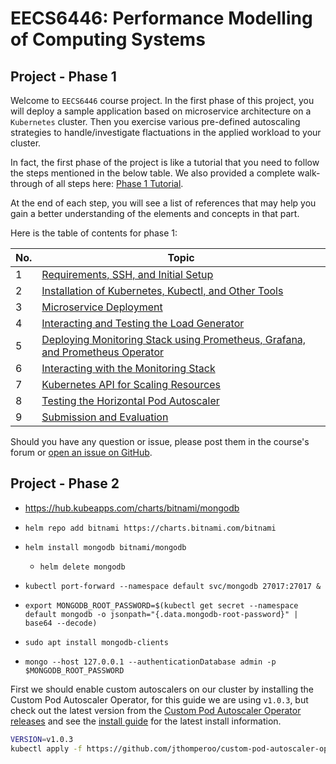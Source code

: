 # EECS6446: Performance Modelling of Computing Systems
## Project - Phase 1

Welcome to `EECS6446` course project. In the first phase of this project, you will deploy a sample
application based on microservice architecture on a `Kubernetes` cluster. Then you exercise various
pre-defined autoscaling strategies to handle/investigate flactuations in the applied workload to your cluster.

In fact, the first phase of the project is like a tutorial that you need to follow the steps mentioned in 
the below table. We also provided a complete walk-through of all steps here: [Phase 1 Tutorial](https://youtu.be/DKAhQk7W1Rw).

At the end of each step, you will see a list of references that may help you gain a better
understanding of the elements and concepts in that part.

Here is the table of contents for phase 1:

| No. | Topic |
|-----|-------|
|1    | [Requirements, SSH, and Initial Setup](tutorials/01-requirements.md) |
|2    | [Installation of Kubernetes, Kubectl, and Other Tools](tutorials/02-kubernetes.md) |
|3    | [Microservice Deployment](tutorials/03-microservice.md) |
|4    | [Interacting and Testing the Load Generator](tutorials/04-loadgenerator.md) |
|5    | [Deploying Monitoring Stack using Prometheus, Grafana, and Prometheus Operator](tutorials/05-monitoring.md) |
|6    | [Interacting with the Monitoring Stack](tutorials/06-monitoring-interaction.md) |
|7    | [Kubernetes API for Scaling Resources](tutorials/07-kubernetes-api.md) |
|8    | [Testing the Horizontal Pod Autoscaler](tutorials/08-hpa-test.md) |
|9    | [Submission and Evaluation](tutorials/09-phase1-evaluation.md) |

Should you have any question or issue, please post them in the course's forum
or [open an issue on GitHub](https://github.com/pacslab/EECS6446_Project/issues/new/choose).

## Project - Phase 2

* https://hub.kubeapps.com/charts/bitnami/mongodb

* `helm repo add bitnami https://charts.bitnami.com/bitnami`
* `helm install mongodb bitnami/mongodb`
    * `helm delete mongodb`

* `kubectl port-forward --namespace default svc/mongodb 27017:27017 &`
* `export MONGODB_ROOT_PASSWORD=$(kubectl get secret --namespace default mongodb -o jsonpath="{.data.mongodb-root-password}" | base64 --decode)`

* `sudo apt install mongodb-clients`
* `mongo --host 127.0.0.1 --authenticationDatabase admin -p $MONGODB_ROOT_PASSWORD`


First we should enable custom autoscalers on our cluster by installing the Custom Pod Autoscaler Operator, for this guide we are using `v1.0.3`, but check out the latest version from the [Custom Pod Autoscaler Operator releases](https://github.com/jthomperoo/custom-pod-autoscaler-operator/releases) and see the [install guide](https://github.com/jthomperoo/custom-pod-autoscaler-operator/blob/master/INSTALL.md) for the latest install information.

```sh
VERSION=v1.0.3
kubectl apply -f https://github.com/jthomperoo/custom-pod-autoscaler-operator/releases/download/${VERSION}/cluster.yaml`
```


